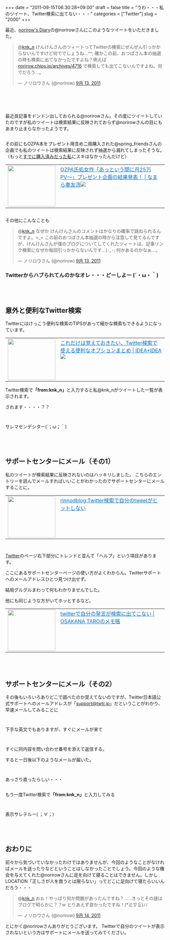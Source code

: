 +++
date = "2011-09-15T06:30:28+09:00"
draft = false
title = "うわ・・・私のツイート、Twitter検索に出てない・・・"
categories = ["Twitter"]
slug = "2000"
+++

最近、<a href="http://norirow.chips.jp/" target="_blank">norirow's Diary</a>の@norirowさんにこのようなツイートをいただきました。

<blockquote class="twitter-tweet" data-in-reply-to="113543471909961728" lang="ja"><p>@<a href="https://twitter.com/knk_n">knk_n</a> けんけんさんのツィートってTwitterの検索にぜんぜん引っかからないんですけど何ででしょうね…^^; 確かこの前、おつぱさん本の抽選の時も検索に出てなかったですよね？例えば <a href="http://t.co/E7Ho87t" title="http://norirow.chips.jp/archives/4716">norirow.chips.jp/archives/4716</a> で検索しても出てこないんですよね。何でだろう…。</p>&mdash; ノリロウさん (@norirow) <a href="https://twitter.com/norirow/status/113568245549772800" data-datetime="2011-09-13T11:02:34+00:00">9月 13, 2011</a></blockquote>

<!--more--><p style="margin-top: 6em;">
最近良記事をドンドン出しておられる@norirowさん。その度にツイートしていたのですが私のツイートは検索結果に反映されておらず@norirowさんの目にもあまり止まらなかったようです。
<p style="margin-top: 2em;">
その前にもOZPA本をプレゼント用含め二冊購入された@spring_friendsさんの企画でも私のツイートは検索結果に反映されず抽選から漏れてしまったそうな。（もっと<a href="http://knk-n.com/2011/09/02/ozpa25pv/" target="_blank">すでに購入済みだった私</a>にスキはなかったんだけど）

<table border="0"><td valign="top" width="150"><a href="http://harutomo-ryu.com/archives/2011-09-07/191113.html" target="_blank"><img border="0" src="http://capture.heartrails.com/150x130/shadow?http://harutomo-ryu.com/archives/2011-09-07/191113.html" width="150" height="130" /></a></td><td valign="top"><a style="color:#0070C5;" href="http://harutomo-ryu.com/archives/2011-09-07/191113.html" target="_blank">OZPA氏処女作「あっという間に月25万PV〜」プレゼント企画の結果発表！ | なまら春友流</a><a href="http://b.hatena.ne.jp/entry/http://harutomo-ryu.com/archives/2011-09-07/191113.html" target="_blank"><img border="0" src="http://b.hatena.ne.jp/entry/image/http://harutomo-ryu.com/archives/2011-09-07/191113.html" /></a></td></table>
<p style="margin-top: 2em;">

その他にこんなことも

<blockquote class="twitter-tweet" data-in-reply-to="113571983870005248" lang="ja"><p>@<a href="https://twitter.com/knk_n">knk_n</a> なぜか けんけんさんのコメントはかなりの確率で跳ねられるんですよ。&gt;_&lt; この前のおつぱさん本抽選の時から注意して見てるんですが、けんけんさんが僕のブログについてしてくれたツィートは、記事リンク検索になぜか毎回引っかからないんです…(･_･; 何かあるのかなぁ…。</p>&mdash; ノリロウさん (@norirow) <a href="https://twitter.com/norirow/status/113573495782375424" data-datetime="2011-09-13T11:23:26+00:00">9月 13, 2011</a></blockquote>

<h3>Twitterからハブられてんのかなオレ・・・どーしよー (´・ω・｀)</h3>
<p style="margin-top: 6em;">
<h2>意外と便利なTwitter検索</h2>
Twitterにはけっこう便利な検索のTIPSがあって細かな検索もできるようになっています。
<p style="margin-top: 1em;">
<table border="0"><td valign="top" width="150"><a href="http://www.ideaxidea.com/archives/2009/06/twitter_search_options.html" target="_blank"><img border="0" src="http://capture.heartrails.com/150x130/shadow?http://www.ideaxidea.com/archives/2009/06/twitter_search_options.html" width="150" height="130" /></a></td><td valign="top"><a style="color:#0070C5;" href="http://www.ideaxidea.com/archives/2009/06/twitter_search_options.html" target="_blank">これだけは覚えておきたい、Twitter検索で使える便利なオプションまとめ | IDEA*IDEA</a><a href="http://b.hatena.ne.jp/entry/http://www.ideaxidea.com/archives/2009/06/twitter_search_options.html" target="_blank"><img border="0" src="http://b.hatena.ne.jp/entry/image/http://www.ideaxidea.com/archives/2009/06/twitter_search_options.html" /></a></td></table>
<p style="margin-top: 1em;">
Twitter検索で<strong>「from:knk_n」</strong>と入力すると私@knk_nがツイートした一覧が表示されます。
<p style="margin-top: 1em;">
されます・・・・？？
<p style="margin-top: 2em;">
<a href="http://knk-n.com/wp-content/uploads/2011/09/twittersearchfromknkn.png"><img style="display:block; margin-left:auto; margin-right:auto;" border="0" height="" src="http://knk-n.com/wp-content/uploads/2011/09/twittersearchfromknkn.png" alt="" width="" /></a>
<p style="margin-top: 1em;">
サレマセンデシター(´；ω；｀)

<p style="margin-top: 6em;">
<h2>サポートセンターにメール（その1）</h2>
私のツイートが検索結果に反映されないのはハッキリしました。
こちらのエントリーを読んでメールすればいいことがわかったのでサポートセンターにメールすることに。

<table border="0"><td valign="top" width="150"><a href="http://blog.livedoor.jp/rinnodblog/archives/712794.html" target="_blank"><img border="0" src="http://capture.heartrails.com/150x130/shadow?http://blog.livedoor.jp/rinnodblog/archives/712794.html" alt="" width="150" height="130" /></a></td><td valign="top"><a style="color:#0070C5;" href="http://blog.livedoor.jp/rinnodblog/archives/712794.html" target="_blank">rinnodblog:Twitter検索で自分のtweetがヒットしない</a><a href="http://b.hatena.ne.jp/entry/http://blog.livedoor.jp/rinnodblog/archives/712794.html" target="_blank"><img border="0" src="http://b.hatena.ne.jp/entry/image/http://blog.livedoor.jp/rinnodblog/archives/712794.html" alt="" /></a></td></table>

<p style="margin-top: 2em;">
<a href="http://knk-n.com/wp-content/uploads/2011/09/twitterhelp.jpg"><img style="display:block; margin-left:auto; margin-right:auto;" border="0" height="" src="http://knk-n.com/wp-content/uploads/2011/09/twitterhelp.jpg" alt="" width="" /></a>

<a href="https://twitter.com/" target="_blank">Twitter</a>のページ右下部分にトレンドと並んで「ヘルプ」という項目があります。

ここにあるサポートセンターページの使い方がよくわからん。Twitterサポートへのメールアドレスひとつ見つけ出せず。
<p style="margin-top: 1em;">
結局グルグルまわって何もわかりませんでした。
<p style="margin-top: 1em;">
他にも同じような方がいてホッとするなど。


<table border="0"><td valign="top" width="150"><a href="http://blog.osakana.net/archives/363" target="_blank"><img border="0" src="http://capture.heartrails.com/150x130/shadow?http://blog.osakana.net/archives/363" alt="" width="150" height="130" /></a></td><td valign="top"><a style="color:#0070C5;" href="http://blog.osakana.net/archives/363" target="_blank">twitterで自分の発言が検索に出てこない | OSAKANA TAROのメモ帳</a><a href="http://b.hatena.ne.jp/entry/http://blog.osakana.net/archives/363" target="_blank"><img border="0" src="http://b.hatena.ne.jp/entry/image/http://blog.osakana.net/archives/363" alt="" /></a></td></table>

<p style="margin-top: 6em;">
<h2>サポートセンターにメール（その2）</h2>

その後もいろいろありどこで調べたのか覚えてないのですが、Twitter日本語公式サポートへのメールアドレスが「<a href="mailto:support@twtr.jp" target="_blank">support@twtr.jp</a>」だということがわかり、早速メールしてみることに
<p style="margin-top: 2em;">
<a href="http://knk-n.com/wp-content/uploads/2011/09/twittermail-1.jpg"><img style="display:block; margin-left:auto; margin-right:auto;" border="0" height="" src="http://knk-n.com/wp-content/uploads/2011/09/twittermail-1.jpg" alt="" width="" /></a>
<p style="margin-top: 1em;">
下手な英文でもありますが、すぐにメールが来て
<p style="margin-top: 2em;">
<a href="http://knk-n.com/wp-content/uploads/2011/09/twittermail1.jpg"><img style="display:block; margin-left:auto; margin-right:auto;" border="0" height="" src="http://knk-n.com/wp-content/uploads/2011/09/twittermail1.jpg" alt="" width="" /></a>
<p style="margin-top: 1em;">
すぐに同内容を問い合わせ番号を添えて返信する。
<p style="margin-top: 1em;">
すると一日後以下のようなメールが届いた。
<p style="margin-top: 2em;">
<a href="http://knk-n.com/wp-content/uploads/2011/09/twittermail-2.jpg"><img style="display:block; margin-left:auto; margin-right:auto;" border="0" height="" src="http://knk-n.com/wp-content/uploads/2011/09/twittermail-2.jpg" alt="" width="" /></a>
<p style="margin-top: 1em;">
あっさり直ったらしい・・・
<p style="margin-top: 2em;">
もう一度Twitter検索で<strong>「from:knk_n」</strong>と入力してみる
<p style="margin-top: 2em;">
<a href="http://knk-n.com/wp-content/uploads/2011/09/twittersearch.jpg"><img style="display:block; margin-left:auto; margin-right:auto;" border="0" height="" src="http://knk-n.com/wp-content/uploads/2011/09/twittersearch.jpg" alt="" width="" /></a>
<p style="margin-top: 1em;">
表示サレテルー( ；∀；)

<p style="margin-top: 6em;">
<h2>おわりに</h2>
前々から気づいていなかったわけではありませんが、今回のようなことがなければメールを送ったりなどということはしなかったことでしょう。今回のような機会を与えてくれた@norirowさんに足を向けて寝ることはできません。しかしLOCATION「正しさが人を救うとは限らない」ってどこに足向けて寝たらいいんだろう・・・

<blockquote class="twitter-tweet" data-in-reply-to="114011701367668736" lang="ja"><p>@<a href="https://twitter.com/knk_n">knk_n</a> おぉ！やっぱり何か問題があったんですね？……きっとその謎はブログで明らかに？？w とりあえず良かったですね！(*≧∇≦)ﾉﾉ</p>&mdash; ノリロウさん (@norirow) <a href="https://twitter.com/norirow/status/114012390252756993" data-datetime="2011-09-14T16:27:26+00:00">9月 14, 2011</a></blockquote>

とにかく@norirowさんありがとうございます。
Twitterで自分のツイートが表示されないという方はサポートにメールを送ってみてください。

